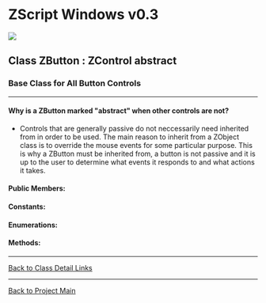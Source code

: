 # ZScript Windows v0.3

![](https://github.com/Saican/ZSWin/blob/master/README/ZSWin_Logo.png)

## Class ZButton : ZControl abstract
### Base Class for All Button Controls

------------

#### Why is a ZButton marked "abstract" when other controls are not?
 - Controls that are generally passive do not neccessarily need inherited from in order to be used.  The main reason to inherit from a ZObject class is to override the mouse events for some particular purpose.  This is why a ZButton must be inherited from, a button is not passive and it is up to the user to determine what events it responds to and what actions it takes.

#### Public Members:


#### Constants:


#### Enumerations:


#### Methods:


------------


[Back to Class Detail Links](https://github.com/Saican/ZSWin/blob/master/README/03%20-%20Classes.md)

------------


[Back to Project Main](https://github.com/Saican/ZSWin "Back to Project Main")
